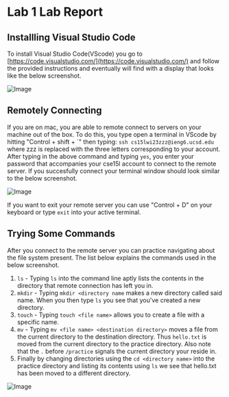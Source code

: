 # Lab 1 Lab Report
## Installling Visual Studio Code
To install Visual Studio Code(VScode) you go to [https://code.visualstudio.com/](https://code.visualstudio.com/) and follow the provided instructions and eventually will find with a display that looks like the below screenshot.

![Image](https://edtheegghead.github.io/cse15l-lab-reports/Screenshot%202023-01-12%20at%204.09.43%20PM.png)

## Remotely Connecting
If you are on mac, you are able to remote connect to servers on your machine out of the box. To do this, you type open a terminal in VScode by hitting "Control + shift + \`" then typing: 
`ssh cs15lwi23zzz@ieng6.ucsd.edu` 
where zzz is replaced with the three letters corresponding to your account. After typing in the above command and typing `yes`, you enter your
password that accompanies your cse15l account to connect to the remote server. If you succesfully connect your terminal window
should look similar to the below screenshot.

![Image](https://edtheegghead.github.io/cse15l-lab-reports/Screenshot%202023-01-12%20at%204.38.31%20PM.png)

If you want to exit your remote server you can use "Control + D" on your keyboard or type `exit` into your active terminal.

## Trying Some Commands
After you connect to the remote server you can practice navigating about the file system present. The list below explains the commands used in the below screenshot.
1. `ls` - Typing `ls` into the command line aptly lists the contents in the directory that remote connection has left you in.
2. `mkdir` - Typing `mkdir <directory name` makes a new directory called said name. When you then type `ls` you see that you've created a new directory.
4. `touch` - Typing `touch <file name>` allows you to create a file with a specific name.
5. `mv` - Typing `mv <file name> <destination directory>` moves a file from the current directory to the destination directory. Thus `hello.txt` is moved from the current directory to the practice directory. Also note that the `.` before `/practice` signals the current directory your reside in.
6. Finally by changing directories using the `cd <directory name>` into the practice directory and listing its contents using `ls` we see that hello.txt has been moved to a different directory.

![Image](https://edtheegghead.github.io/cse15l-lab-reports/Screenshot%202023-01-12%20at%205.47.25%20PM.png)

